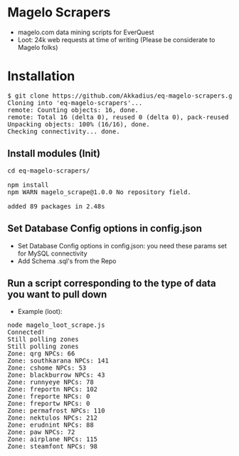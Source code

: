 # Magelo Scrapers
* magelo.com data mining scripts for EverQuest
* Loot: 24k web requests at time of writing (Please be considerate to Magelo folks)

# Installation

<pre>
$ git clone https://github.com/Akkadius/eq-magelo-scrapers.git
Cloning into 'eq-magelo-scrapers'...
remote: Counting objects: 16, done.
remote: Total 16 (delta 0), reused 0 (delta 0), pack-reused 16
Unpacking objects: 100% (16/16), done.
Checking connectivity... done.
</pre>

## Install modules (Init)
<pre>
cd eq-magelo-scrapers/

npm install
npm WARN magelo_scrape@1.0.0 No repository field.

added 89 packages in 2.48s
</pre>

## Set Database Config options in config.json
* Set Database Config options in config.json: you need these params set for MySQL connectivity
* Add Schema .sql's from the Repo 

## Run a script corresponding to the type of data you want to pull down
* Example (loot):
<pre>
node magelo_loot_scrape.js
Connected!
Still polling zones
Still polling zones
Zone: qrg NPCs: 66
Zone: southkarana NPCs: 141
Zone: cshome NPCs: 53
Zone: blackburrow NPCs: 43
Zone: runnyeye NPCs: 78
Zone: freportn NPCs: 102
Zone: freporte NPCs: 0
Zone: freportw NPCs: 0
Zone: permafrost NPCs: 110
Zone: nektulos NPCs: 212
Zone: erudnint NPCs: 88
Zone: paw NPCs: 72
Zone: airplane NPCs: 115
Zone: steamfont NPCs: 98
</pre>
